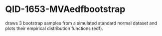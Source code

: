 # QID-1653-MVAedfbootstrap
draws 3 bootstrap samples from a simulated standard normal dataset and plots their empirical distribution functions (edf).
